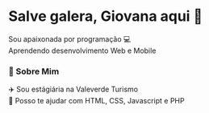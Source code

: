 # Salve galera, Giovana aqui 👋

Sou apaixonada por programação 💻
<br/>Aprendendo desenvolvimento Web e Mobile

### 👤 Sobre Mim

✈️ Sou estágiária na Valeverde Turismo
<br/>🧐 Posso te ajudar com HTML, CSS, Javascript e PHP 




